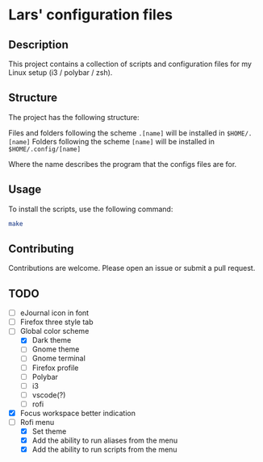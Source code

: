 # Lars' configuration files

## Description

This project contains a collection of scripts and configuration files for my Linux setup (i3 / polybar / zsh).

## Structure

The project has the following structure:

Files and folders following the scheme `.[name]` will be installed in `$HOME/.[name]`
Folders following the scheme `[name]` will be installed in `$HOME/.config/[name]`

Where the name describes the program that the configs files are for.

## Usage

To install the scripts, use the following command:

```sh
make
```

## Contributing
Contributions are welcome. Please open an issue or submit a pull request.


## TODO
- [ ] eJournal icon in font
- [ ] Firefox three style tab
- [ ] Global color scheme
  - [x] Dark theme
  - [ ] Gnome theme
  - [ ] Gnome terminal
  - [ ] Firefox profile
  - [ ] Polybar
  - [ ] i3
  - [ ] vscode(?)
  - [ ] rofi
- [x] Focus workspace better indication
- [ ] Rofi menu
  - [x] Set theme
  - [x] Add the ability to run aliases from the menu
  - [x] Add the ability to run scripts from the menu